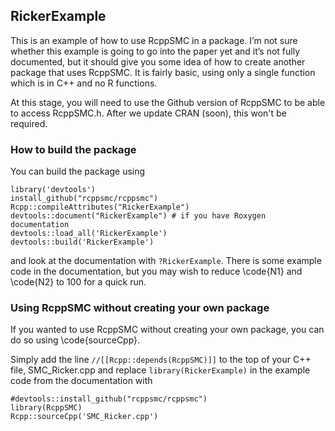 ## RickerExample

This is an example of how to use RcppSMC in a package. I’m not sure whether this example is going to go
into the paper yet and it’s not fully documented, but it should give you some idea of how to create
another package that uses RcppSMC. It is fairly basic, using only a single function which is in C++ and no R functions.

At this stage, you will need to use the Github version of RcppSMC to be able to access RcppSMC.h. After
we update CRAN (soon), this won't be required.

### How to build the package
You can build the package using

```{r, eval = FALSE}
library('devtools')
install_github("rcppsmc/rcppsmc")
Rcpp::compileAttributes("RickerExample")
devtools::document("RickerExample") # if you have Roxygen documentation
devtools::load_all('RickerExample')
devtools::build('RickerExample')
```

and look at the documentation with `?RickerExample`. There is some example code in the documentation, but you may wish to reduce \code{N1} and \code{N2} to 100 for a quick run.

### Using RcppSMC without creating your own package

If you wanted to use RcppSMC without creating your own package, you can do so using \code{sourceCpp}.


Simply add the line `//[[Rcpp::depends(RcppSMC)]]` to the top of your C++ file, SMC_Ricker.cpp and replace `library(RickerExample)` in the example code from the documentation with

```{r, eval = FALSE}
#devtools::install_github("rcppsmc/rcppsmc")
library(RcppSMC)
Rcpp::sourceCpp('SMC_Ricker.cpp')
```
